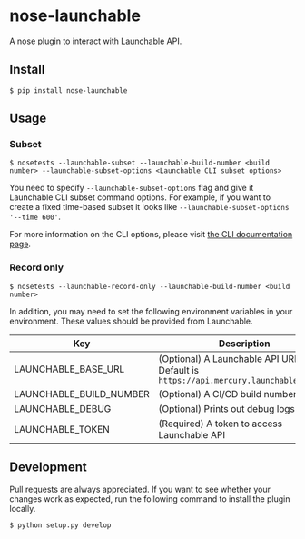 # nose-launchable
A nose plugin to interact with [Launchable](https://www.launchableinc.com/) API.

## Install

```
$ pip install nose-launchable
```

## Usage

### Subset

```
$ nosetests --launchable-subset --launchable-build-number <build number> --launchable-subset-options <Launchable CLI subset options>
```

You need to specify `--launchable-subset-options` flag and give it Launchable CLI subset command options. For example, if you want to create a fixed time-based subset it looks like `--launchable-subset-options '--time 600'`. 

For more information on the CLI options, please visit [the CLI documentation page](https://docs.launchableinc.com/resources/cli-reference#subset).

### Record only

```
$ nosetests --launchable-record-only --launchable-build-number <build number>
```

In addition, you may need to set the following environment variables in your environment. These values should be provided from Launchable.

|  Key  |  Description  |
| ---- | ---- |
|  LAUNCHABLE_BASE_URL  |  (Optional) A Launchable API URL. Default is `https://api.mercury.launchableinc.com` |
|  LAUNCHABLE_BUILD_NUMBER  |  (Optional) A CI/CD build number  |
|  LAUNCHABLE_DEBUG  |  (Optional) Prints out debug logs |
|  LAUNCHABLE_TOKEN  |  (Required) A token to access Launchable API  |

## Development
Pull requests are always appreciated. If you want to see whether your changes work as expected,  run the following command to install the plugin locally.

```bash
$ python setup.py develop
``` 
